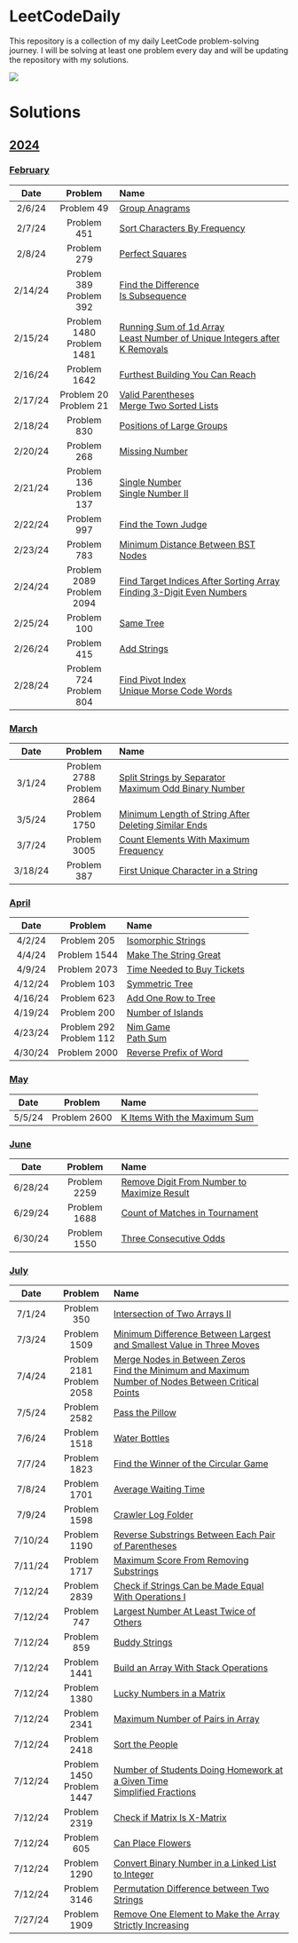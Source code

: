 # LeetCodeDaily

This repository is a collection of my daily LeetCode problem-solving journey. I will be solving at least one problem
every day and will be updating the repository with my solutions.

[![](https://badges.peiyuan.ch/leetcode/aderoian/ranking?logo=leetcode&label=aderoian&style=for-the-badge&color=green)](https://leetcode.com/aderoian)

# Solutions

## [2024](./2024)

### [February](./2024/february)

|  Date   |            Problem            | Name                                                                                                                                                                                                                      |
|:-------:|:-----------------------------:|:--------------------------------------------------------------------------------------------------------------------------------------------------------------------------------------------------------------------------|
| 2/6/24  |          Problem 49           | [Group Anagrams](https://leetcode.com/problems/group-anagrams/)                                                                                                                                                           |
| 2/7/24  |          Problem 451          | [Sort Characters By Frequency](https://leetcode.com/problems/sort-characters-by-frequency/)                                                                                                                               |
| 2/8/24  |          Problem 279          | [Perfect Squares](https://leetcode.com/problems/perfect-squares/)                                                                                                                                                         |
| 2/14/24 |  Problem 389<br/>Problem 392  | [Find the Difference](https://leetcode.com/problems/find-the-difference/)<br/>[Is Subsequence](https://leetcode.com/problems/is-subsequence/)                                                                             |
| 2/15/24 | Problem 1480<br/>Problem 1481 | [Running Sum of 1d Array](https://leetcode.com/problems/running-sum-of-1d-array/)<br/>[Least Number of Unique Integers after K Removals](https://leetcode.com/problems/least-number-of-unique-integers-after-k-removals/) |
| 2/16/24 |         Problem 1642          | [Furthest Building You Can Reach](https://leetcode.com/problems/furthest-building-you-can-reach/)                                                                                                                         |
| 2/17/24 |   Problem 20<br/>Problem 21   | [Valid Parentheses](https://leetcode.com/problems/valid-parentheses/)<br/>[Merge Two Sorted Lists](https://leetcode.com/problems/merge-two-sorted-lists/)                                                                 |
| 2/18/24 |          Problem 830          | [Positions of Large Groups](https://leetcode.com/problems/positions-of-large-groups/)                                                                                                                                     |
| 2/20/24 |          Problem 268          | [Missing Number](https://leetcode.com/problems/missing-number/)                                                                                                                                                           |
| 2/21/24 |  Problem 136<br/>Problem 137  | [Single Number](https://leetcode.com/problems/single-number/)<br/>[Single Number II](https://leetcode.com/problems/single-number-ii/)                                                                                     |
| 2/22/24 |          Problem 997          | [Find the Town Judge](https://leetcode.com/problems/find-the-town-judge/)                                                                                                                                                 |
| 2/23/24 |          Problem 783          | [Minimum Distance Between BST Nodes](https://leetcode.com/problems/minimum-distance-between-bst-nodes/)                                                                                                                   |
| 2/24/24 | Problem 2089<br/>Problem 2094 | [Find Target Indices After Sorting Array](https://leetcode.com/problems/find-target-indices-after-sorting-array/)<br/>[Finding 3-Digit Even Numbers](https://leetcode.com/problems/finding-3-digit-even-numbers/)         |
| 2/25/24 |          Problem 100          | [Same Tree](https://leetcode.com/problems/same-tree/)                                                                                                                                                                     |
| 2/26/24 |          Problem 415          | [Add Strings](https://leetcode.com/problems/add-strings/)                                                                                                                                                                 |
| 2/28/24 |  Problem 724<br/>Problem 804  | [Find Pivot Index](https://leetcode.com/problems/find-pivot-index/)<br/>[Unique Morse Code Words](https://leetcode.com/problems/unique-morse-code-words/)                                                                 |

### [March](./2024/march)

|  Date   |            Problem            | Name                                                                                                                                                                              |
|:-------:|:-----------------------------:|:----------------------------------------------------------------------------------------------------------------------------------------------------------------------------------|
| 3/1/24  | Problem 2788<br/>Problem 2864 | [Split Strings by Separator](https://leetcode.com/problems/split-strings-by-separator/)<br/>[Maximum Odd Binary Number](https://leetcode.com/problems/maximum-odd-binary-number/) |
| 3/5/24  |         Problem 1750          | [Minimum Length of String After Deleting Similar Ends](https://leetcode.com/problems/minimum-length-of-string-after-deleting-similar-ends/)                                       |
| 3/7/24  |         Problem 3005          | [Count Elements With Maximum Frequency](https://leetcode.com/problems/count-elements-with-maximum-frequency/)                                                                     |
| 3/18/24 |          Problem 387          | [First Unique Character in a String](https://leetcode.com/problems/first-unique-character-in-a-string/)                                                                           |

### [April](./2024/april)

|  Date   |           Problem           | Name                                                                                                                    |
|:-------:|:---------------------------:|:------------------------------------------------------------------------------------------------------------------------|
| 4/2/24  |         Problem 205         | [Isomorphic Strings](https://leetcode.com/problems/isomorphic-strings/description/)                                     |
| 4/4/24  |        Problem 1544         | [Make The String Great](https://leetcode.com/problems/make-the-string-great/submissions/1224056854/)                    |
| 4/9/24  |        Problem 2073         | [Time Needed to Buy Tickets](https://leetcode.com/problems/time-needed-to-buy-tickets/description/)                     |
| 4/12/24 |         Problem 103         | [Symmetric Tree](https://leetcode.com/problems/symmetric-tree/submissions/1230415331/)                                  |
| 4/16/24 |         Problem 623         | [Add One Row to Tree](https://leetcode.com/problems/add-one-row-to-tree/description/)                                   |
| 4/19/24 |         Problem 200         | [Number of Islands](https://leetcode.com/problems/number-of-islands/description/)                                       |
| 4/23/24 | Problem 292<br/>Problem 112 | [Nim Game](https://leetcode.com/problems/nim-game/)<br/>[Path Sum](https://leetcode.com/problems/path-sum/description/) |
| 4/30/24 |        Problem 2000         | [Reverse Prefix of Word](https://leetcode.com/problems/reverse-prefix-of-word/description/)                             |

### [May](./2024/may)

|  Date  |   Problem    | Name                                                                                                    |
|:------:|:------------:|:--------------------------------------------------------------------------------------------------------|
| 5/5/24 | Problem 2600 | [K Items With the Maximum Sum](https://leetcode.com/problems/k-items-with-the-maximum-sum/description/) |

### [June](./2024/june)

|  Date   |   Problem    | Name                                                                                                                                  |
|:-------:|:------------:|:--------------------------------------------------------------------------------------------------------------------------------------|
| 6/28/24 | Problem 2259 | [Remove Digit From Number to Maximize Result](https://leetcode.com/problems/remove-digit-from-number-to-maximize-result/description/) |
| 6/29/24 | Problem 1688 | [Count of Matches in Tournament](https://leetcode.com/problems/count-of-matches-in-tournament/description/)                           |
| 6/30/24 | Problem 1550 | [Three Consecutive Odds](https://leetcode.com/problems/three-consecutive-odds/description/)                                           |

### [July](./2024/july)

|  Date   |            Problem            | Name                                                                                                                                                                                                                                                                                                                                        |
|:-------:|:-----------------------------:|:--------------------------------------------------------------------------------------------------------------------------------------------------------------------------------------------------------------------------------------------------------------------------------------------------------------------------------------------|
| 7/1/24  |          Problem 350          | [Intersection of Two Arrays II](https://leetcode.com/problems/intersection-of-two-arrays-ii/description/)                                                                                                                                                                                                                                   |
| 7/3/24  |         Problem 1509          | [Minimum Difference Between Largest and Smallest Value in Three Moves](https://leetcode.com/problems/minimum-difference-between-largest-and-smallest-value-in-three-moves/description/)                                                                                                                                                     |
| 7/4/24  | Problem 2181<br/>Problem 2058 | [Merge Nodes in Between Zeros](https://leetcode.com/problems/merge-nodes-in-between-zeros/description/)<br/>[Find the Minimum and Maximum Number of Nodes Between Critical Points](https://leetcode.com/problems/find-the-minimum-and-maximum-number-of-nodes-between-critical-points/description/?envType=daily-question&envId=2024-07-05) |
| 7/5/24  |         Problem 2582          | [Pass the Pillow](https://leetcode.com/problems/pass-the-pillow/description/)                                                                                                                                                                                                                                                               |
| 7/6/24  |         Problem 1518          | [Water Bottles](https://leetcode.com/problems/water-bottles/description/)                                                                                                                                                                                                                                                                   |
| 7/7/24  |         Problem 1823          | [Find the Winner of the Circular Game](https://leetcode.com/problems/find-the-winner-of-the-circular-game/description/)                                                                                                                                                                                                                     |
| 7/8/24  |         Problem 1701          | [Average Waiting Time](https://leetcode.com/problems/average-waiting-time/description/)                                                                                                                                                                                                                                                     |
| 7/9/24  |         Problem 1598          | [Crawler Log Folder](https://leetcode.com/problems/crawler-log-folder/description/)                                                                                                                                                                                                                                                         |
| 7/10/24 |         Problem 1190          | [Reverse Substrings Between Each Pair of Parentheses](https://leetcode.com/problems/reverse-substrings-between-each-pair-of-parentheses/description/)                                                                                                                                                                                       |
| 7/11/24 |         Problem 1717          | [Maximum Score From Removing Substrings](https://leetcode.com/problems/maximum-score-from-removing-substrings/description/)                                                                                                                                                                                                                 |
| 7/12/24 |         Problem 2839          | [Check if Strings Can be Made Equal With Operations I](https://leetcode.com/problems/check-if-strings-can-be-made-equal-with-operations-i/description/)                                                                                                                                                                                     |
| 7/12/24 |          Problem 747          | [Largest Number At Least Twice of Others](https://leetcode.com/problems/largest-number-at-least-twice-of-others/description/)                                                                                                                                                                                                               |
| 7/12/24 |          Problem 859          | [Buddy Strings](https://leetcode.com/problems/buddy-strings/description/)                                                                                                                                                                                                                                                                   |
| 7/12/24 |         Problem 1441          | [Build an Array With Stack Operations](https://leetcode.com/problems/build-an-array-with-stack-operations/description/)                                                                                                                                                                                                                     |
| 7/12/24 |         Problem 1380          | [Lucky Numbers in a Matrix](https://leetcode.com/problems/lucky-numbers-in-a-matrix/description/)                                                                                                                                                                                                                                           |
| 7/12/24 |         Problem 2341          | [Maximum Number of Pairs in Array](https://leetcode.com/problems/maximum-number-of-pairs-in-array/description/)                                                                                                                                                                                                                             |
| 7/12/24 |         Problem 2418          | [Sort the People](https://leetcode.com/problems/sort-the-people/description/)                                                                                                                                                                                                                                                               |
| 7/12/24 | Problem 1450<br/>Problem 1447 | [Number of Students Doing Homework at a Given Time](https://leetcode.com/problems/number-of-students-doing-homework-at-a-given-time/description/)<br/>[Simplified Fractions](https://leetcode.com/problems/simplified-fractions/description/)                                                                                               |
| 7/12/24 |         Problem 2319          | [Check if Matrix Is X-Matrix](https://leetcode.com/problems/check-if-matrix-is-x-matrix/description/)                                                                                                                                                                                                                                       |
| 7/12/24 |          Problem 605          | [Can Place Flowers](https://leetcode.com/problems/can-place-flowers/description/)                                                                                                                                                                                                                                                           |
| 7/12/24 |         Problem 1290          | [Convert Binary Number in a Linked List to Integer](https://leetcode.com/problems/convert-binary-number-in-a-linked-list-to-integer/description/)                                                                                                                                                                                           |
| 7/12/24 |         Problem 3146          | [Permutation Difference between Two Strings](https://leetcode.com/problems/permutation-difference-between-two-strings/description/)                                                                                                                                                                                                         |
| 7/27/24 |         Problem 1909          | [Remove One Element to Make the Array Strictly Increasing](https://leetcode.com/problems/remove-one-element-to-make-the-array-strictly-increasing/description/)                                                                                                                                                                             |